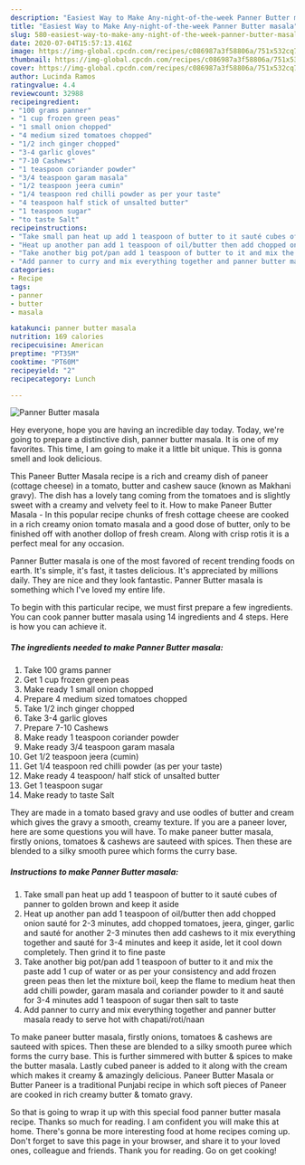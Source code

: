 ```yaml
---
description: "Easiest Way to Make Any-night-of-the-week Panner Butter masala"
title: "Easiest Way to Make Any-night-of-the-week Panner Butter masala"
slug: 580-easiest-way-to-make-any-night-of-the-week-panner-butter-masala
date: 2020-07-04T15:57:13.416Z
image: https://img-global.cpcdn.com/recipes/c086987a3f58806a/751x532cq70/panner-butter-masala-recipe-main-photo.jpg
thumbnail: https://img-global.cpcdn.com/recipes/c086987a3f58806a/751x532cq70/panner-butter-masala-recipe-main-photo.jpg
cover: https://img-global.cpcdn.com/recipes/c086987a3f58806a/751x532cq70/panner-butter-masala-recipe-main-photo.jpg
author: Lucinda Ramos
ratingvalue: 4.4
reviewcount: 32988
recipeingredient:
- "100 grams panner"
- "1 cup frozen green peas"
- "1 small onion chopped"
- "4 medium sized tomatoes chopped"
- "1/2 inch ginger chopped"
- "3-4 garlic gloves"
- "7-10 Cashews"
- "1 teaspoon coriander powder"
- "3/4 teaspoon garam masala"
- "1/2 teaspoon jeera cumin"
- "1/4 teaspoon red chilli powder as per your taste"
- "4 teaspoon half stick of unsalted butter"
- "1 teaspoon sugar"
- "to taste Salt"
recipeinstructions:
- "Take small pan heat up add 1 teaspoon of butter to it sauté cubes of panner to golden brown and keep it aside"
- "Heat up another pan add 1 teaspoon of oil/butter then add chopped onion sauté for 2-3 minutes, add chopped tomatoes, jeera, ginger, garlic and sauté for another 2-3 minutes then add cashews to it mix everything together and sauté for 3-4 minutes and keep it aside, let it cool down completely. Then grind it to fine paste"
- "Take another big pot/pan add 1 teaspoon of butter to it and mix the paste add 1 cup of water or as per your consistency and add frozen green peas then let the mixture boil, keep the flame to medium heat then add chilli powder, garam masala and coriander powder to it and sauté for 3-4 minutes add 1 teaspoon of sugar then salt to taste"
- "Add panner to curry and mix everything together and panner butter masala ready to serve hot with chapati/roti/naan"
categories:
- Recipe
tags:
- panner
- butter
- masala

katakunci: panner butter masala 
nutrition: 169 calories
recipecuisine: American
preptime: "PT35M"
cooktime: "PT60M"
recipeyield: "2"
recipecategory: Lunch

---
```



![Panner Butter masala](https://img-global.cpcdn.com/recipes/c086987a3f58806a/751x532cq70/panner-butter-masala-recipe-main-photo.jpg)

Hey everyone, hope you are having an incredible day today. Today, we're going to prepare a distinctive dish, panner butter masala. It is one of my favorites. This time, I am going to make it a little bit unique. This is gonna smell and look delicious.

This Paneer Butter Masala recipe is a rich and creamy dish of paneer (cottage cheese) in a tomato, butter and cashew sauce (known as Makhani gravy). The dish has a lovely tang coming from the tomatoes and is slightly sweet with a creamy and velvety feel to it. How to make Paneer Butter Masala - In this popular recipe chunks of fresh cottage cheese are cooked in a rich creamy onion tomato masala and a good dose of butter, only to be finished off with another dollop of fresh cream. Along with crisp rotis it is a perfect meal for any occasion.

Panner Butter masala is one of the most favored of recent trending foods on earth. It's simple, it's fast, it tastes delicious. It's appreciated by millions daily. They are nice and they look fantastic. Panner Butter masala is something which I've loved my entire life.


To begin with this particular recipe, we must first prepare a few ingredients. You can cook panner butter masala using 14 ingredients and 4 steps. Here is how you can achieve it.

<!--inarticleads1-->

##### The ingredients needed to make Panner Butter masala:

1. Take 100 grams panner
1. Get 1 cup frozen green peas
1. Make ready 1 small onion chopped
1. Prepare 4 medium sized tomatoes chopped
1. Take 1/2 inch ginger chopped
1. Take 3-4 garlic gloves
1. Prepare 7-10 Cashews
1. Make ready 1 teaspoon coriander powder
1. Make ready 3/4 teaspoon garam masala
1. Get 1/2 teaspoon jeera (cumin)
1. Get 1/4 teaspoon red chilli powder (as per your taste)
1. Make ready 4 teaspoon/ half stick of unsalted butter
1. Get 1 teaspoon sugar
1. Make ready to taste Salt


They are made in a tomato based gravy and use oodles of butter and cream which gives the gravy a smooth, creamy texture. If you are a paneer lover, here are some questions you will have. To make paneer butter masala, firstly onions, tomatoes &amp; cashews are sauteed with spices. Then these are blended to a silky smooth puree which forms the curry base. 

<!--inarticleads2-->

##### Instructions to make Panner Butter masala:

1. Take small pan heat up add 1 teaspoon of butter to it sauté cubes of panner to golden brown and keep it aside
1. Heat up another pan add 1 teaspoon of oil/butter then add chopped onion sauté for 2-3 minutes, add chopped tomatoes, jeera, ginger, garlic and sauté for another 2-3 minutes then add cashews to it mix everything together and sauté for 3-4 minutes and keep it aside, let it cool down completely. Then grind it to fine paste
1. Take another big pot/pan add 1 teaspoon of butter to it and mix the paste add 1 cup of water or as per your consistency and add frozen green peas then let the mixture boil, keep the flame to medium heat then add chilli powder, garam masala and coriander powder to it and sauté for 3-4 minutes add 1 teaspoon of sugar then salt to taste
1. Add panner to curry and mix everything together and panner butter masala ready to serve hot with chapati/roti/naan


To make paneer butter masala, firstly onions, tomatoes &amp; cashews are sauteed with spices. Then these are blended to a silky smooth puree which forms the curry base. This is further simmered with butter &amp; spices to make the butter masala. Lastly cubed paneer is added to it along with the cream which makes it creamy &amp; amazingly delicious. Paneer Butter Masala or Butter Paneer is a traditional Punjabi recipe in which soft pieces of Paneer are cooked in rich creamy butter &amp; tomato gravy. 

So that is going to wrap it up with this special food panner butter masala recipe. Thanks so much for reading. I am confident you will make this at home. There's gonna be more interesting food at home recipes coming up. Don't forget to save this page in your browser, and share it to your loved ones, colleague and friends. Thank you for reading. Go on get cooking!
